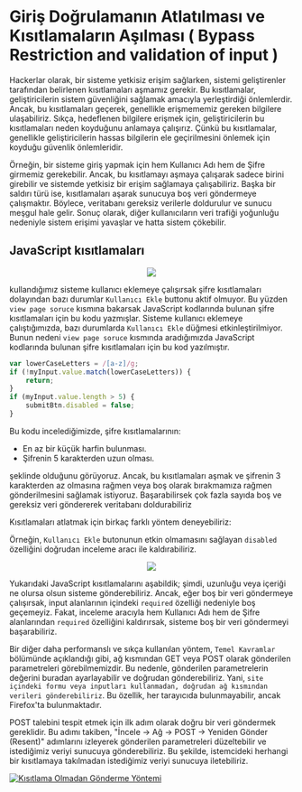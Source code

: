 # Giriş Doğrulamanın Atlatılması ve Kısıtlamaların Aşılması ( Bypass Restriction and validation of input )
Hackerlar olarak, bir sisteme yetkisiz erişim sağlarken, sistemi geliştirenler tarafından belirlenen kısıtlamaları aşmamız gerekir. Bu kısıtlamalar, geliştiricilerin sistem güvenliğini sağlamak amacıyla yerleştirdiği önlemlerdir. Ancak, bu kısıtlamaları geçerek, genellikle erişmememiz gereken bilgilere ulaşabiliriz. Sıkça, hedeflenen bilgilere erişmek için, geliştiricilerin bu kısıtlamaları neden koyduğunu anlamaya çalışırız. Çünkü bu kısıtlamalar, genellikle geliştiricilerin hassas bilgilerin ele geçirilmesini önlemek için koyduğu güvenlik önlemleridir.

Örneğin, bir sisteme giriş yapmak için hem Kullanıcı Adı hem de Şifre girmemiz gerekebilir. Ancak, bu kısıtlamayı aşmaya çalışarak sadece birini girebilir ve sistemde yetkisiz bir erişim sağlamaya çalışabiliriz. Başka bir saldırı türü ise, kısıtlamaları aşarak sunucuya boş veri göndermeye çalışmaktır. Böylece, veritabanı gereksiz verilerle doldurulur ve sunucu meşgul hale gelir. Sonuç olarak, diğer kullanıcıların veri trafiği yoğunluğu nedeniyle sistem erişimi yavaşlar ve hatta sistem çökebilir.

## JavaScript kısıtlamaları
<div align='center' >
    <img src='https://github.com/yasir723/giris-dogrulamanin-atlatilmasi-ve-kisitlamalarin-asilmasi/assets/111686779/cb13a77e-97f1-46ed-a916-cc7963b4e05f'>
</div>

kullandığımız sisteme kullanıcı eklemeye çalışırsak şifre kısıtlamaları dolayından bazı durumlar `Kullanıcı Ekle` buttonu aktif olmuyor. Bu yüzden `view page soruce` kısmına bakarsak JavaScript kodlarında bulunan şifre kısıtlamaları için bu kodu yazmışlar.
Sisteme kullanıcı eklemeye çalıştığımızda, bazı durumlarda `Kullanıcı Ekle` düğmesi etkinleştirilmiyor. Bunun nedeni `view page soruce` kısmında aradığımızda JavaScript kodlarında bulunan şifre kısıtlamaları için bu kod yazılmıştır.

```js
var lowerCaseLetters = /[a-z]/g;
if (!myInput.value.match(lowerCaseLetters)) {
    return;
}
if (myInput.value.length > 5) {
    submitBtn.disabled = false;
}
```
Bu kodu incelediğimizde, şifre kısıtlamalarının:

- En az bir küçük harfin bulunması.
- Şifrenin 5 karakterden uzun olması.

şeklinde olduğunu görüyoruz. Ancak, bu kısıtlamaları aşmak ve şifrenin 3 karakterden az olmasına rağmen veya boş olarak bırakmamıza rağmen gönderilmesini sağlamak istiyoruz. Başarabilirsek çok fazla sayıda boş ve gereksiz veri göndererek veritabanı doldurabiliriz

Kısıtlamaları atlatmak için birkaç farklı yöntem deneyebiliriz:


Örneğin, `Kullanıcı Ekle` butonunun etkin olmamasını sağlayan `disabled` özelliğini doğrudan inceleme aracı ile kaldırabiliriz.
<div align='center' >
    <img src='https://github.com/yasir723/giris-dogrulamanin-atlatilmasi-ve-kisitlamalarin-asilmasi/assets/111686779/409a0a37-8b52-4643-9383-3d42fb020ee8'>
</div>

Yukarıdaki JavaScript kısıtlamalarını aşabildik; şimdi, uzunluğu veya içeriği ne olursa olsun sisteme gönderebiliriz. Ancak, eğer boş bir veri göndermeye çalışırsak, input alanlarının içindeki `required` özelliği nedeniyle boş geçemeyiz. Fakat, inceleme aracıyla hem Kullanıcı Adı hem de Şifre alanlarından `required` özelliğini kaldırırsak, sisteme boş bir veri göndermeyi başarabiliriz.


Bir diğer daha performanslı ve sıkça kullanılan yöntem, `Temel Kavramlar` bölümünde açıklandığı gibi, ağ kısmından GET veya POST olarak gönderilen parametreleri görebilmemizdir. Bu nedenle, gönderilen parametrelerin değerini buradan ayarlayabilir ve doğrudan gönderebiliriz. Yani, `site içindeki formu veya inputları kullanmadan, doğrudan ağ kısmından verileri gönderebiliriz`. Bu özellik, her tarayıcıda bulunmayabilir, ancak Firefox'ta bulunmaktadır.

POST talebini tespit etmek için ilk adım olarak doğru bir veri göndermek gereklidir. Bu adımı takiben, "İncele -> Ağ -> POST -> Yeniden Gönder (Resent)" adımlarını izleyerek gönderilen parametreleri düzeltebilir ve istediğimiz veriyi sunucuya gönderebiliriz. Bu şekilde, istemcideki herhangi bir kısıtlamaya takılmadan istediğimiz veriyi sunucuya iletebiliriz.


[![Kısıtlama Olmadan Gönderme Yöntemi](https://github.com/yasir723/giris-dogrulamanin-atlatilmasi-ve-kisitlamalarin-asilmasi/assets/111686779/13a25c06-e03f-4836-8e5a-30352d8bb21f)](https://github.com/yasir723/giris-dogrulamanin-atlatilmasi-ve-kisitlamalarin-asilmasi/assets/111686779/13a25c06-e03f-4836-8e5a-30352d8bb21f)




